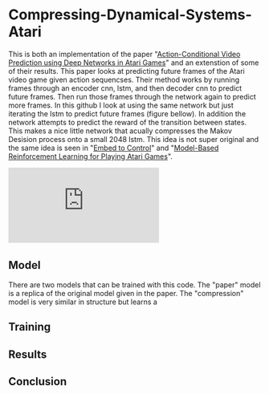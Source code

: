 # Compressing-Dynamical-Systems-Atari

This is both an implementation of the paper "[Action-Conditional Video Prediction using Deep Networks in Atari Games](https://arxiv.org/abs/1507.08750)" and an extenstion of some of their results. This paper looks at predicting future frames of the Atari video game given action sequencses. Their method works by running frames through an encoder cnn, lstm, and then decoder cnn to predict future frames. Then run those frames through the network again to predict more frames. In this github I look at using the same network but just iterating the lstm to predict future frames (figure bellow). In addition the network attempts to predict the reward of the transition between states. This makes a nice little network that acually compresses the Makov Desision process onto a small 2048 lstm. This idea is not super original and the same idea is seen in "[Embed to Control](https://arxiv.org/abs/1506.07365)" and "[Model-Based Reinforcement Learning for Playing Atari Games](http://cs231n.stanford.edu/reports2016/116_Report.pdf)".

![compressing atari onto lstm](https://github.com/loliverhennigh/Compressing-Dynamical-Systems-Atari/blob/master/figs/atari_lstm_unwrap.pdf)

## Model
There are two models that can be trained with this code. The "paper" model is a replica of the original model given in the paper. The "compression" model is very similar in structure but learns a 

## Training

## Results

## Conclusion

